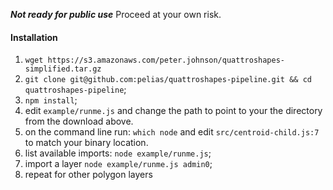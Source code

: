 
***Not ready for public use***
Proceed at your own risk.

#### Installation
1. `wget https://s3.amazonaws.com/peter.johnson/quattroshapes-simplified.tar.gz`
2. `git clone git@github.com:pelias/quattroshapes-pipeline.git && cd quattroshapes-pipeline`;
3. `npm install`;
4. edit `example/runme.js` and change the path to point to your the directory from the download above.
5. on the command line run: `which node` and edit `src/centroid-child.js:7` to match your binary location.
6. list available imports: `node example/runme.js`;
7. import a layer `node example/runme.js admin0`;
8. repeat for other polygon layers
